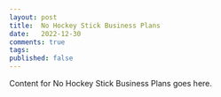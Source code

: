```yaml
---
layout: post
title:  No Hockey Stick Business Plans
date:   2022-12-30
comments: true
tags: 
published: false
---
```

 
Content for No Hockey Stick Business Plans goes here.
 
